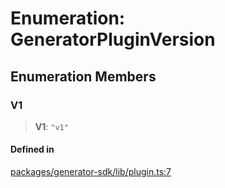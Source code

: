 # Enumeration: GeneratorPluginVersion

## Enumeration Members

### V1

> **V1**: `"v1"`

#### Defined in

[packages/generator-sdk/lib/plugin.ts:7](https://github.com/andreisergiu98/baeta/blob/e352a1ec749c5b23df693f5f8373ac0b75347349/packages/generator-sdk/lib/plugin.ts#L7)
